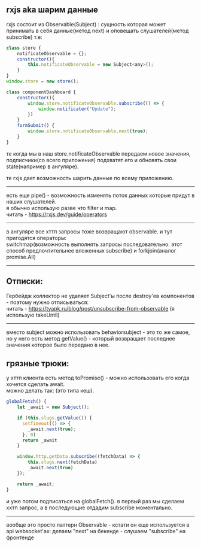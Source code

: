 ## rxjs aka шарим данные
rxjs состоит из Observable(Subject) : сущность которая может принимать в себя данные(метод next) и оповещать слушателей(метод subscribe) т.е:
```js
class store {
    notificateObservable = {};
    constructor(){
        this.notificateObservable = new Subject<any>();
    }
}
window.store = new store();

class componentDashboard {
    constructor(){
        window.store.notificateObservable.subscribe(() => {
            window.notificater("Update");
        })
    }
    formSubmit() {
        window.store.notificateObservable.next(true);
    }
}
```
те когда мы в наш store.notificateObservable передаем новое значения, подписчики(со всего приложения) подхватят его и обновять свои state(например в ангуляре).

те rxjs дает возможность шарить данные по всему приложению.

---

есть еще pipe() - возможность изменять поток данных которые придут в наших слушателей.  
я обычно использую разве что filter и map.  
читать - https://rxjs.dev/guide/operators  

---

в ангуляре все хттп запросы тоже возвращают observable. и тут пригодятся операторы:   
switchmap(возможность выполнять запросы последовательно. этот способ предпочтительнее вложенных subscribe) и forkjoin(аналог promise.All)  

---

## Отписки:
Гербейдж коллектор не удаляет Subject'ы после destroy'ев компонентов - поэтому нужно отписываться:  
читать - https://tyapk.ru/blog/post/unsubscribe-from-observable (я использую takeUntil)  

---

вместо subject можно использовать behaviorsubject - это то же самое, но у него есть метод getValue() - который возвращает последнее значения которое было передано в нее.  

## грязные трюки:

у хттп клиента есть метод toPromise() - можно использовать его когда хочется сделать await.  
можно делать так: (это типа кеш).   
```ts
globalFetch() {
    let _await = new Subject();

    if (this.slugs.getValue()) {
      setTimeout(() => {
        _await.next(true);
      }, 0)
      return _await
    }

    window.http.getData.subscribe((fetchData) => {
        this.slugs.next(fetchData)
        _await.next(true)
    });

    return _await;
}
```
и уже потом подписаться на globalFetch(). в первый раз мы сделаем ххтп запрос, а в последующие отдадим subscribe моментально.   

---

вообще это просто паттерн Observable - кстати он еще используется в api websocket'ах: делаем "next" на бекенде - слушаем "subscribe" на фронтенде
 
